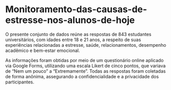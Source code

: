# Monitoramento-das-causas-de-estresse-nos-alunos-de-hoje
O presente conjunto de dados reúne as respostas de 843 estudantes universitários, com idades entre 18 e 21 anos, a respeito de suas experiências relacionadas a estresse, saúde, relacionamentos, desempenho acadêmico e bem-estar emocional.

As informações foram obtidas por meio de um questionário online aplicado via Google Forms, utilizando uma escala Likert de cinco pontos, que variava de “Nem um pouco” a “Extremamente”. Todas as respostas foram coletadas de forma anônima, assegurando a confidencialidade e a privacidade dos participantes.

